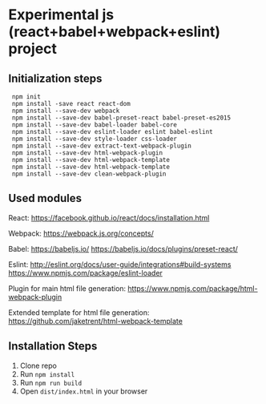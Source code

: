 # Experimental js (react+babel+webpack+eslint) project


## Initialization steps

```
 npm init
 npm install -save react react-dom
 npm install --save-dev webpack
 npm install --save-dev babel-preset-react babel-preset-es2015
 npm install --save-dev babel-loader babel-core
 npm install --save-dev eslint-loader eslint babel-eslint
 npm install --save-dev style-loader css-loader
 npm install --save-dev extract-text-webpack-plugin
 npm install --save-dev html-webpack-plugin
 npm install --save-dev html-webpack-template 
 npm install --save-dev html-webpack-template 
 npm install --save-dev clean-webpack-plugin 
```


## Used modules

React:
https://facebook.github.io/react/docs/installation.html

Webpack:
https://webpack.js.org/concepts/

Babel:
https://babeljs.io/
https://babeljs.io/docs/plugins/preset-react/

Eslint:
http://eslint.org/docs/user-guide/integrations#build-systems
https://www.npmjs.com/package/eslint-loader

Plugin for main html file generation:
https://www.npmjs.com/package/html-webpack-plugin

Extended template for html file generation:
https://github.com/jaketrent/html-webpack-template



## Installation Steps

1. Clone repo
2. Run `npm install`
3. Run `npm run build`
4. Open `dist/index.html` in your browser
